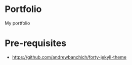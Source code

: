 # Portfolio

My portfolio

# Pre-requisites

- https://github.com/andrewbanchich/forty-jekyll-theme
